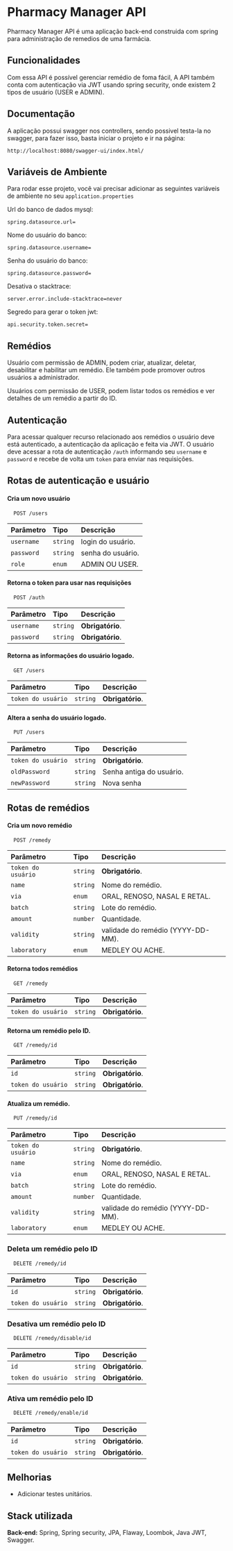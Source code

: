 
# Pharmacy Manager API

Pharmacy Manager API é uma aplicação back-end construida com spring para administração de remedios de uma farmácia.


## Funcionalidades
Com essa API é possível gerenciar remédio de foma fácil, A API também conta com autenticação via JWT usando spring security, onde existem 2 tipos de usuário (USER e ADMIN).
## Documentação

A aplicação possui swagger nos controllers, sendo possivel testa-la no swagger, para fazer isso, basta iniciar o projeto e ir na página:

`http://localhost:8080/swagger-ui/index.html/`



## Variáveis de Ambiente

Para rodar esse projeto, você vai precisar adicionar as seguintes variáveis de ambiente no seu `
application.properties
`

Url do banco de dados mysql:

`spring.datasource.url=` 

Nome do usuário do banco:

`spring.datasource.username=`

Senha do usuário do banco:

`spring.datasource.password=`

Desativa o stacktrace:

`server.error.include-stacktrace=never`

Segredo para gerar o token jwt:

`api.security.token.secret=`


## Remédios
Usuário com permissão de ADMIN, podem criar, atualizar, deletar, desabilitar e habilitar um remédio. Ele também pode promover outros usuários a administrador.

Usuários com permissão de USER, podem listar todos os remédios e ver detalhes de um remédio a partir do ID.
## Autenticação
Para acessar qualquer recurso relacionado aos remédios o usuário deve está autenticado, a autenticação da aplicação e feita via JWT. O usuário deve acessar a rota de autenticação `/auth` informando seu `username` e `password` e recebe de volta um `token` para enviar nas requisições.
## Rotas de autenticação e usuário

#### Cria um novo usuário

```http
  POST /users
```

| Parâmetro   | Tipo       | Descrição                           |
| :---------- | :--------- | :---------------------------------- |
| `username` | `string` | login do usuário. |
`password` | `string` | senha do usuário.
`role` | `enum` | ADMIN OU USER.

#### Retorna o token para usar nas requisições

```http
  POST /auth
```

| Parâmetro   | Tipo       | Descrição                                   |
| :---------- | :--------- | :------------------------------------------ |
| `username`      | `string` | **Obrigatório**. 
`password` | `string` | **Obrigatório**.

#### Retorna as informações do usuário logado.

```http
  GET /users
```

| Parâmetro   | Tipo       | Descrição                                   |
| :---------- | :--------- | :------------------------------------------ |
| `token do usuário`      | `string` | **Obrigatório**. 

#### Altera a senha do usuário logado.

```http
  PUT /users
```

| Parâmetro   | Tipo       | Descrição                                   |
| :---------- | :--------- | :------------------------------------------ |
| `token do usuário`      | `string` | **Obrigatório**. 
`oldPassword` | `string` | Senha antiga do usuário.
`newPassword` | `string` | Nova senha








## Rotas de remédios

#### Cria um novo remédio

```http
  POST /remedy
```

| Parâmetro   | Tipo       | Descrição                           |
| :---------- | :--------- | :---------------------------------- |
| `token do usuário`      | `string` | **Obrigatório**. 
| `name` | `string` | Nome do remédio. |
`via` | `enum` | ORAL, RENOSO, NASAL E RETAL.
`batch` | `string` | Lote do remédio.
`amount` | `number` | Quantidade.
`validity` | `string` | validade do remédio (YYYY-DD-MM).
`laboratory` | `enum` | MEDLEY OU ACHE.

#### Retorna todos remédios

```http
  GET /remedy
```

| Parâmetro   | Tipo       | Descrição                                   |
| :---------- | :--------- | :------------------------------------------ |
| `token do usuário`      | `string` | **Obrigatório**. 

#### Retorna um remédio pelo ID.

```http
  GET /remedy/id
```

| Parâmetro   | Tipo       | Descrição                                   |
| :---------- | :--------- | :------------------------------------------ |
| `id`      | `string` | **Obrigatório**. 
| `token do usuário`      | `string` | **Obrigatório**. 


#### Atualiza um remédio.

```http
  PUT /remedy/id
```

| Parâmetro   | Tipo       | Descrição                                   |
| :---------- | :--------- | :------------------------------------------ |
| `token do usuário`      | `string` | **Obrigatório**. 
| `name` | `string` | Nome do remédio. |
`via` | `enum` | ORAL, RENOSO, NASAL E RETAL.
`batch` | `string` | Lote do remédio.
`amount` | `number` | Quantidade.
`validity` | `string` | validade do remédio (YYYY-DD-MM).
`laboratory` | `enum` | MEDLEY OU ACHE.

### Deleta um remédio pelo ID

```http
  DELETE /remedy/id
```

| Parâmetro   | Tipo       | Descrição                                   |
| :---------- | :--------- | :------------------------------------------ |
| `id`      | `string` | **Obrigatório**. 
| `token do usuário`      | `string` | **Obrigatório**. 

### Desativa um remédio pelo ID

```http
  DELETE /remedy/disable/id
```

| Parâmetro   | Tipo       | Descrição                                   |
| :---------- | :--------- | :------------------------------------------ |
| `id`      | `string` | **Obrigatório**. 
| `token do usuário`      | `string` | **Obrigatório**. 

### Ativa um remédio pelo ID

```http
  DELETE /remedy/enable/id
```

| Parâmetro   | Tipo       | Descrição                                   |
| :---------- | :--------- | :------------------------------------------ |
| `id`      | `string` | **Obrigatório**. 
| `token do usuário`      | `string` | **Obrigatório**. 


## Melhorias

- Adicionar testes unitários.


## Stack utilizada

**Back-end:** Spring, Spring security, JPA, Flaway, Loombok, Java JWT, Swagger.

